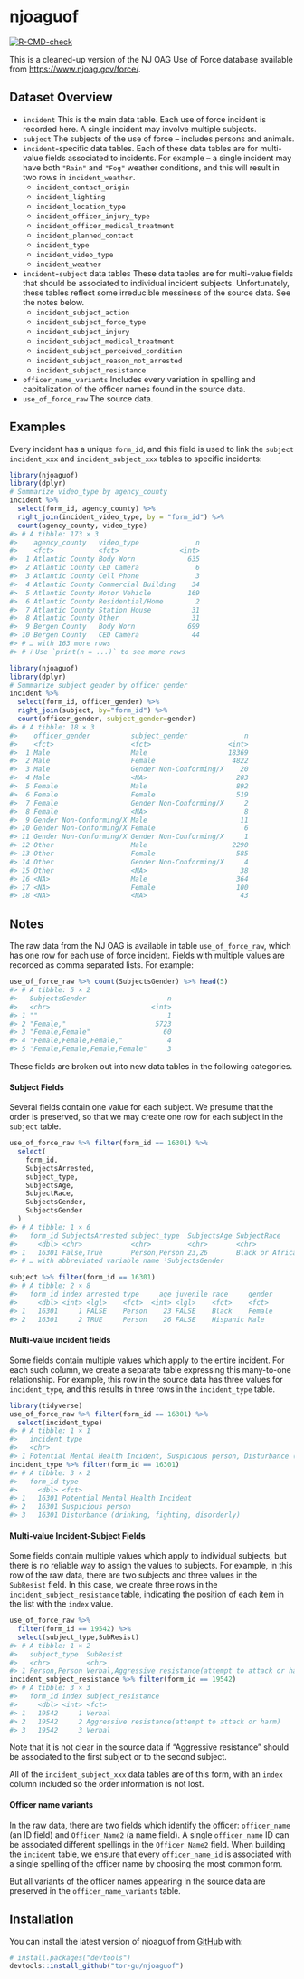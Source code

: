 
<!-- README.md is generated from README.Rmd. Please edit that file -->

# njoaguof

<!-- badges: start -->

[![R-CMD-check](https://github.com/tor-gu/njoaguof/workflows/R-CMD-check/badge.svg)](https://github.com/tor-gu/njoaguof/actions)
<!-- badges: end -->

This is a cleaned-up version of the NJ OAG Use of Force database
available from <https://www.njoag.gov/force/>.

## Dataset Overview

-   `incident` This is the main data table. Each use of force incident
    is recorded here. A single incident may involve multiple subjects.
-   `subject` The subjects of the use of force – includes persons and
    animals.
-   `incident`-specific data tables. Each of these data tables are for
    multi-value fields associated to incidents. For example – a single
    incident may have both `"Rain"` and `"Fog"` weather conditions, and
    this will result in two rows in `incident_weather`.
    -   `incident_contact_origin`
    -   `incident_lighting`
    -   `incident_location_type`
    -   `incident_officer_injury_type`
    -   `incident_officer_medical_treatment`
    -   `incident_planned_contact`
    -   `incident_type`
    -   `incident_video_type`
    -   `incident_weather`
-   `incident`-`subject` data tables These data tables are for
    multi-value fields that should be associated to individual incident
    subjects. Unfortunately, these tables reflect some irreducible
    messiness of the source data. See the notes below.
    -   `incident_subject_action`
    -   `incident_subject_force_type`
    -   `incident_subject_injury`
    -   `incident_subject_medical_treatment`
    -   `incident_subject_perceived_condition`
    -   `incident_subject_reason_not_arrested`
    -   `incident_subject_resistance`
-   `officer_name_variants` Includes every variation in spelling and
    capitalization of the officer names found in the source data.
-   `use_of_force_raw` The source data.

## Examples

Every incident has a unique `form_id`, and this field is used to link
the `subject` `incident_xxx` and `incident_subject_xxx` tables to
specific incidents:

``` r
library(njoaguof)
library(dplyr)
# Summarize video_type by agency_county
incident %>%
  select(form_id, agency_county) %>%
  right_join(incident_video_type, by = "form_id") %>%
  count(agency_county, video_type)
#> # A tibble: 173 × 3
#>    agency_county   video_type              n
#>    <fct>           <fct>               <int>
#>  1 Atlantic County Body Worn             635
#>  2 Atlantic County CED Camera              6
#>  3 Atlantic County Cell Phone              3
#>  4 Atlantic County Commercial Building    34
#>  5 Atlantic County Motor Vehicle         169
#>  6 Atlantic County Residential/Home        2
#>  7 Atlantic County Station House          31
#>  8 Atlantic County Other                  31
#>  9 Bergen County   Body Worn             699
#> 10 Bergen County   CED Camera             44
#> # … with 163 more rows
#> # ℹ Use `print(n = ...)` to see more rows
```

``` r
library(njoaguof)
library(dplyr)
# Summarize subject gender by officer gender
incident %>% 
  select(form_id, officer_gender) %>% 
  right_join(subject, by="form_id") %>%
  count(officer_gender, subject_gender=gender)
#> # A tibble: 18 × 3
#>    officer_gender          subject_gender              n
#>    <fct>                   <fct>                   <int>
#>  1 Male                    Male                    18369
#>  2 Male                    Female                   4822
#>  3 Male                    Gender Non-Conforming/X    20
#>  4 Male                    <NA>                      203
#>  5 Female                  Male                      892
#>  6 Female                  Female                    519
#>  7 Female                  Gender Non-Conforming/X     2
#>  8 Female                  <NA>                        8
#>  9 Gender Non-Conforming/X Male                       11
#> 10 Gender Non-Conforming/X Female                      6
#> 11 Gender Non-Conforming/X Gender Non-Conforming/X     1
#> 12 Other                   Male                     2290
#> 13 Other                   Female                    585
#> 14 Other                   Gender Non-Conforming/X     4
#> 15 Other                   <NA>                       38
#> 16 <NA>                    Male                      364
#> 17 <NA>                    Female                    100
#> 18 <NA>                    <NA>                       43
```

## Notes

The raw data from the NJ OAG is available in table `use_of_force_raw`,
which has one row for each use of force incident. Fields with multiple
values are recorded as comma separated lists. For example:

``` r
use_of_force_raw %>% count(SubjectsGender) %>% head(5)
#> # A tibble: 5 × 2
#>   SubjectsGender                    n
#>   <chr>                         <int>
#> 1 ""                                1
#> 2 "Female,"                      5723
#> 3 "Female,Female"                  60
#> 4 "Female,Female,Female,"           4
#> 5 "Female,Female,Female,Female"     3
```

These fields are broken out into new data tables in the following
categories.

#### Subject Fields

Several fields contain one value for each subject. We presume that the
order is preserved, so that we may create one row for each subject in
the `subject` table.

``` r
use_of_force_raw %>% filter(form_id == 16301) %>%
  select(
    form_id,
    SubjectsArrested,
    subject_type,
    SubjectsAge,
    SubjectRace,
    SubjectsGender,
    SubjectsGender
  )
#> # A tibble: 1 × 6
#>   form_id SubjectsArrested subject_type  SubjectsAge SubjectRace         Subje…¹
#>     <dbl> <chr>            <chr>         <chr>       <chr>               <chr>  
#> 1   16301 False,True       Person,Person 23,26       Black or African A… Female…
#> # … with abbreviated variable name ¹​SubjectsGender

subject %>% filter(form_id == 16301)
#> # A tibble: 2 × 8
#>   form_id index arrested type     age juvenile race     gender
#>     <dbl> <int> <lgl>    <fct>  <int> <lgl>    <fct>    <fct> 
#> 1   16301     1 FALSE    Person    23 FALSE    Black    Female
#> 2   16301     2 TRUE     Person    26 FALSE    Hispanic Male
```

#### Multi-value incident fields

Some fields contain multiple values which apply to the entire incident.
For each such column, we create a separate table expressing this
many-to-one relationship. For example, this row in the source data has
three values for `incident_type`, and this results in three rows in the
`incident_type` table.

``` r
library(tidyverse)
use_of_force_raw %>% filter(form_id == 16301) %>%
  select(incident_type)
#> # A tibble: 1 × 1
#>   incident_type                                                                 
#>   <chr>                                                                         
#> 1 Potential Mental Health Incident, Suspicious person, Disturbance (drinking, f…
incident_type %>% filter(form_id == 16301)
#> # A tibble: 3 × 2
#>   form_id type                                        
#>     <dbl> <fct>                                       
#> 1   16301 Potential Mental Health Incident            
#> 2   16301 Suspicious person                           
#> 3   16301 Disturbance (drinking, fighting, disorderly)
```

#### Multi-value Incident-Subject Fields

Some fields contain multiple values which apply to individual subjects,
but there is no reliable way to assign the values to subjects. For
example, in this row of the raw data, there are two subjects and three
values in the `SubResist` field. In this case, we create three rows in
the `incident_subject_resistance` table, indicating the position of each
item in the list with the `index` value.

``` r
use_of_force_raw %>% 
  filter(form_id == 19542) %>% 
  select(subject_type,SubResist)
#> # A tibble: 1 × 2
#>   subject_type  SubResist                                                      
#>   <chr>         <chr>                                                          
#> 1 Person,Person Verbal,Aggressive resistance(attempt to attack or harm),Verbal,
incident_subject_resistance %>% filter(form_id == 19542)
#> # A tibble: 3 × 3
#>   form_id index subject_resistance                              
#>     <dbl> <int> <fct>                                           
#> 1   19542     1 Verbal                                          
#> 2   19542     2 Aggressive resistance(attempt to attack or harm)
#> 3   19542     3 Verbal
```

Note that it is not clear in the source data if “Aggressive resistance”
should be associated to the first subject or to the second subject.

All of the `incident_subject_xxx` data tables are of this form, with an
`index` column included so the order information is not lost.

#### Officer name variants

In the raw data, there are two fields which identify the officer:
`officer_name` (an ID field) and `Officer_Name2` (a name field). A
single `officer_name` ID can be associated different spellings in the
`Officer_Name2` field. When building the `incident` table, we ensure
that every `officer_name_id` is associated with a single spelling of the
officer name by choosing the most common form.

But all variants of the officer names appearing in the source data are
preserved in the `officer_name_variants` table.

## Installation

You can install the latest version of njoaguof from
[GitHub](https://github.com/) with:

``` r
# install.packages("devtools")
devtools::install_github("tor-gu/njoaguof")
```
